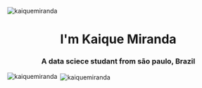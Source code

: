 <p align="left"> <img src="https://64.media.tumblr.com/07097c51c37622f017a79714c6fa8a54/tumblr_o7jv4nj13S1tago7oo9_1280.png" alt="kaiquemiranda" /> </p>

<h1 align="center">I'm Kaique Miranda</h1>
<h3 align="center">A data sciece studant from são paulo, Brazil</h3>






<p><img align="left" src="https://github-readme-stats.vercel.app/api/top-langs?username=kaiquemiranda&show_icons=true&locale=en&layout=compact" alt="kaiquemiranda" /></p>

<p>&nbsp;<img align="center" src="https://github-readme-stats.vercel.app/api?username=kaiquemiranda&show_icons=true&locale=en" alt="kaiquemiranda" /></p>

